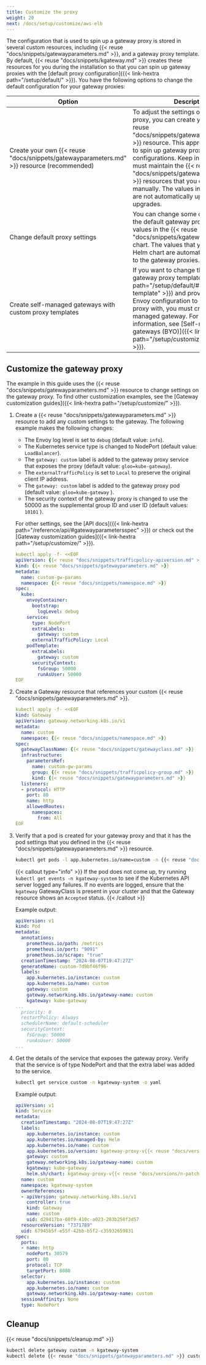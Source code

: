```yaml
---
title: Customize the proxy
weight: 20
next: /docs/setup/customize/aws-elb
---
```


The configuration that is used to spin up a gateway proxy is stored in several custom resources, including {{< reuse "docs/snippets/gatewayparameters.md" >}}, and a gateway proxy template. By default, {{< reuse "docs/snippets/kgateway.md" >}} creates these resources for you during the installation so that you can spin up gateway proxies with the [default proxy configuration]({{< link-hextra path="/setup/default/" >}}). You have the following options to change the default configuration for your gateway proxies: 

| Option | Description | 
| -- | -- | 
| Create your own {{< reuse "docs/snippets/gatewayparameters.md" >}} resource (recommended) | To adjust the settings on the gateway proxy, you can create your own {{< reuse "docs/snippets/gatewayparameters.md" >}} resource. This approach allows you to spin up gateway proxies with different configurations. Keep in mind that you must maintain the {{< reuse "docs/snippets/gatewayparameters.md" >}} resources that you created manually. The values in these resources are not automatically updated during upgrades.  | 
| Change default proxy settings | You can change some of the values for the default gateway proxy updating the values in the {{< reuse "docs/snippets/kgateway.md" >}} Helm chart. The values that you set in your Helm chart are automatically rolled out to the gateway proxies.  |
| Create self-managed gateways with custom proxy templates | If you want to change the [default gateway proxy template]({{< link-hextra path="/setup/default/#gateway-proxy-template" >}}) and provide your own Envoy configuration to bootstrap the proxy with, you must create a self-managed gateway. For more information, see [Self-managed gateways (BYO)]({{< link-hextra path="/setup/customize/selfmanaged" >}}). | 

## Customize the gateway proxy 

The example in this guide uses the {{< reuse "docs/snippets/gatewayparameters.md" >}} resource to change settings on the gateway proxy. To find other customization examples, see the [Gateway customization guides]({{< link-hextra path="/setup/customize/" >}}).

1. Create a {{< reuse "docs/snippets/gatewayparameters.md" >}} resource to add any custom settings to the gateway. The following example makes the following changes: 
   
   * The Envoy log level is set to `debug` (default value: `info`).
   * The Kubernetes service type is changed to NodePort (default value: `LoadBalancer`). 
   * The `gateway: custom` label is added to the gateway proxy service that exposes the proxy (default value: `gloo=kube-gateway`). 
   * The `externalTrafficPolicy` is set to `Local` to preserve the original client IP address.  
   * The `gateway: custom` label is added to the gateway proxy pod (default value: `gloo=kube-gateway` ). 
   * The security context of the gateway proxy is changed to use the 50000 as the supplemental group ID and user ID (default values: `10101` ). 
   
   For other settings, see the [API docs]({{< link-hextra path="/reference/api/#gatewayparametersspec" >}}) or check out the [Gateway customization guides]({{< link-hextra path="/setup/customize/" >}}).
   
   ```yaml
   kubectl apply -f- <<EOF
   apiVersion: {{< reuse "docs/snippets/trafficpolicy-apiversion.md" >}}
   kind: {{< reuse "docs/snippets/gatewayparameters.md" >}}
   metadata:
     name: custom-gw-params
     namespace: {{< reuse "docs/snippets/namespace.md" >}}
   spec:
     kube: 
       envoyContainer:
         bootstrap:
           logLevel: debug       
       service:
         type: NodePort
         extraLabels: 
           gateway: custom
         externalTrafficPolicy: Local
       podTemplate: 
         extraLabels:
           gateway: custom
         securityContext: 
           fsGroup: 50000
           runAsUser: 50000
   EOF
   ```

2. Create a Gateway resource that references your custom {{< reuse "docs/snippets/gatewayparameters.md" >}}. 
   
   ```yaml
   kubectl apply -f- <<EOF
   kind: Gateway
   apiVersion: gateway.networking.k8s.io/v1
   metadata:
     name: custom
     namespace: {{< reuse "docs/snippets/namespace.md" >}}
   spec:
     gatewayClassName: {{< reuse "docs/snippets/gatewayclass.md" >}}
     infrastructure:
       parametersRef:
         name: custom-gw-params
         group: {{< reuse "docs/snippets/trafficpolicy-group.md" >}}
         kind: {{< reuse "docs/snippets/gatewayparameters.md" >}}       
     listeners:
     - protocol: HTTP
       port: 80
       name: http
       allowedRoutes:
         namespaces:
           from: All
   EOF
   ```

3. Verify that a pod is created for your gateway proxy and that it has the pod settings that you defined in the {{< reuse "docs/snippets/gatewayparameters.md" >}} resource. 
   
   ```sh
   kubectl get pods -l app.kubernetes.io/name=custom -n {{< reuse "docs/snippets/namespace.md" >}}   -o yaml
   ```
   
   {{< callout type="info" >}}
   If the pod does not come up, try running `kubectl get events -n kgateway-system` to see if the Kubernetes API server logged any failures. If no events are logged, ensure that the `kgateway` GatewayClass is present in your cluster and that the Gateway resource shows an `Accepted` status. 
   {{< /callout >}}
   
   Example output:
   
   ```yaml {linenos=table,hl_lines=[13,20,21,22],linenostart=1,filename="gateway-pod.yaml"}
   apiVersion: v1
   kind: Pod
   metadata:
     annotations:
       prometheus.io/path: /metrics
       prometheus.io/port: "9091"
       prometheus.io/scrape: "true"
     creationTimestamp: "2024-08-07T19:47:27Z"
     generateName: custom-7d9bf46f96-
     labels:
       app.kubernetes.io/instance: custom
       app.kubernetes.io/name: custom
       gateway: custom
       gateway.networking.k8s.io/gateway-name: custom
       kgateway: kube-gateway
   ...
     priority: 0
     restartPolicy: Always
     schedulerName: default-scheduler
     securityContext:
       fsGroup: 50000
       runAsUser: 50000
   ...
   ```

4. Get the details of the service that exposes the gateway proxy. Verify that the service is of type NodePort and that the extra label was added to the service. 
   
   ```sh
   kubectl get service custom -n kgateway-system -o yaml
   ```
   
   Example output: 
   
   ```yaml {linenos=table,hl_lines=[10,36],linenostart=1,filename="gateway-service.yaml"}
   apiVersion: v1
   kind: Service
   metadata:
     creationTimestamp: "2024-08-07T19:47:27Z"
     labels:
       app.kubernetes.io/instance: custom
       app.kubernetes.io/managed-by: Helm
       app.kubernetes.io/name: custom
       app.kubernetes.io/version: kgateway-proxy-v{{< reuse "docs/versions/n-patch.md" >}}
       gateway: custom
       gateway.networking.k8s.io/gateway-name: custom
       kgateway: kube-gateway
       helm.sh/chart: kgateway-proxy-v{{< reuse "docs/versions/n-patch.md" >}}
     name: custom
     namespace: kgateway-system
     ownerReferences:
     - apiVersion: gateway.networking.k8s.io/v1
       controller: true
       kind: Gateway
       name: custom
       uid: d29417ba-60f9-410c-a023-283b250f3d57
     resourceVersion: "7371789"
     uid: 67945b5f-e55f-42bb-b5f2-c35932659831
   spec:
     ports:
     - name: http
       nodePort: 30579
       port: 80
       protocol: TCP
       targetPort: 8080
     selector:
       app.kubernetes.io/instance: custom
       app.kubernetes.io/name: custom
       gateway.networking.k8s.io/gateway-name: custom
     sessionAffinity: None
     type: NodePort
   ```
   

## Cleanup

{{< reuse "docs/snippets/cleanup.md" >}}

```sh
kubectl delete gateway custom -n kgateway-system
kubectl delete {{< reuse "docs/snippets/gatewayparameters.md" >}} custom-gw-params -n kgateway-system
```
   
   